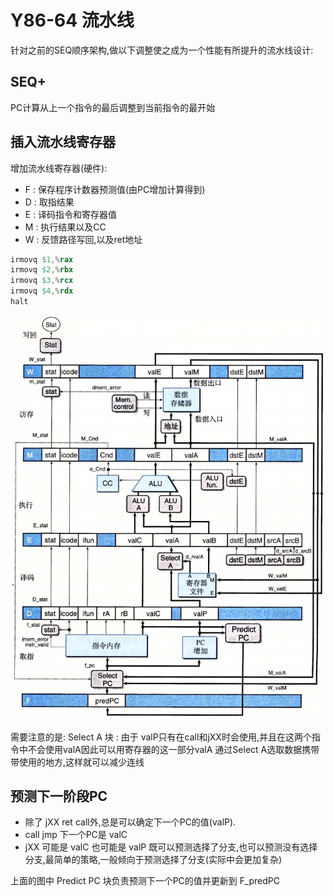 # Y86-64 流水线

针对之前的SEQ顺序架构,做以下调整使之成为一个性能有所提升的流水线设计:

## SEQ+

PC计算从上一个指令的最后调整到当前指令的最开始

## 插入流水线寄存器

增加流水线寄存器(硬件):

* F : 保存程序计数器预测值(由PC增加计算得到)
* D : 取指结果
* E : 译码指令和寄存器值
* M : 执行结果以及CC
* W : 反馈路径写回,以及ret地址

```s
irmovq $1,%rax
irmovq $2,%rbx
irmovq $3,%rcx
irmovq $4,%rdx
halt
```

![流水线寄存器](./img/4.5.01.png)

需要注意的是: Select A 块 : 由于 valP只有在call和jXX时会使用,并且在这两个指令中不会使用valA因此可以用寄存器的这一部分valA 通过Select A选取数据携带带使用的地方,这样就可以减少连线

## 预测下一阶段PC

* 除了 jXX ret call外,总是可以确定下一个PC的值(valP).
* call jmp 下一个PC是 valC
* jXX 可能是 valC 也可能是 valP 既可以预测选择了分支,也可以预测没有选择分支,最简单的策略,一般倾向于预测选择了分支(实际中会更加复杂)

上面的图中 Predict PC 块负责预测下一个PC的值并更新到 F_predPC
